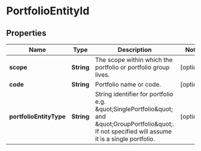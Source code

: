

# PortfolioEntityId

## Properties

Name | Type | Description | Notes
------------ | ------------- | ------------- | -------------
**scope** | **String** | The scope within which the portfolio or portfolio group lives. |  [optional]
**code** | **String** | Portfolio name or code. |  [optional]
**portfolioEntityType** | **String** | String identifier for portfolio e.g. \&quot;SinglePortfolio\&quot; and \&quot;GroupPortfolio\&quot;. If not specified will assume it is a single portfolio. |  [optional]



